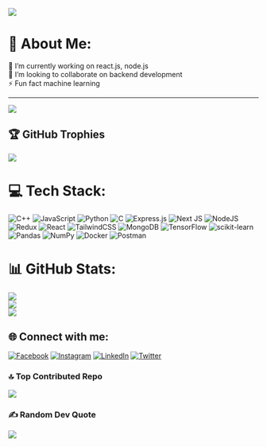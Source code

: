 ![](https://drive.google.com/file/d/1Up8UOwsWmytWEIUe_ooXd3n1M2qnbZlT/view?usp=share_link)
# 💫 About Me:
🔭 I’m currently working on react.js, node.js<br>👯 I’m looking to collaborate on backend development<br>⚡ Fun fact machine learning

---
[![](https://visitcount.itsvg.in/api?id=MdShimulMahmud&icon=7&color=1)](https://visitcount.itsvg.in)

## 🏆 GitHub Trophies
![](https://github-profile-trophy.vercel.app/?username=MdShimulMahmud&theme=radical&no-frame=false&no-bg=false&margin-w=4)



# 💻 Tech Stack:
![C++](https://img.shields.io/badge/c++-%2300599C.svg?style=for-the-badge&logo=c%2B%2B&logoColor=white) ![JavaScript](https://img.shields.io/badge/javascript-%23323330.svg?style=for-the-badge&logo=javascript&logoColor=%23F7DF1E) ![Python](https://img.shields.io/badge/python-3670A0?style=for-the-badge&logo=python&logoColor=ffdd54) ![C](https://img.shields.io/badge/c-%2300599C.svg?style=for-the-badge&logo=c&logoColor=white) ![Express.js](https://img.shields.io/badge/express.js-%23404d59.svg?style=for-the-badge&logo=express&logoColor=%2361DAFB) ![Next JS](https://img.shields.io/badge/Next-black?style=for-the-badge&logo=next.js&logoColor=white) ![NodeJS](https://img.shields.io/badge/node.js-6DA55F?style=for-the-badge&logo=node.js&logoColor=white) ![Redux](https://img.shields.io/badge/redux-%23593d88.svg?style=for-the-badge&logo=redux&logoColor=white) ![React](https://img.shields.io/badge/react-%2320232a.svg?style=for-the-badge&logo=react&logoColor=%2361DAFB) ![TailwindCSS](https://img.shields.io/badge/tailwindcss-%2338B2AC.svg?style=for-the-badge&logo=tailwind-css&logoColor=white) ![MongoDB](https://img.shields.io/badge/MongoDB-%234ea94b.svg?style=for-the-badge&logo=mongodb&logoColor=white) ![TensorFlow](https://img.shields.io/badge/TensorFlow-%23FF6F00.svg?style=for-the-badge&logo=TensorFlow&logoColor=white) ![scikit-learn](https://img.shields.io/badge/scikit--learn-%23F7931E.svg?style=for-the-badge&logo=scikit-learn&logoColor=white) ![Pandas](https://img.shields.io/badge/pandas-%23150458.svg?style=for-the-badge&logo=pandas&logoColor=white) ![NumPy](https://img.shields.io/badge/numpy-%23013243.svg?style=for-the-badge&logo=numpy&logoColor=white) ![Docker](https://img.shields.io/badge/docker-%230db7ed.svg?style=for-the-badge&logo=docker&logoColor=white) ![Postman](https://img.shields.io/badge/Postman-FF6C37?style=for-the-badge&logo=postman&logoColor=white)

# 📊 GitHub Stats:
![](https://github-readme-stats.vercel.app/api?username=MdShimulMahmud&theme=monokai&hide_border=false&include_all_commits=true&count_private=true)<br/>
![](https://github-readme-streak-stats.herokuapp.com/?user=MdShimulMahmud&theme=monokai&hide_border=false)<br/>
![](https://github-readme-stats.vercel.app/api/top-langs/?username=MdShimulMahmud&theme=monokai&hide_border=false&include_all_commits=true&count_private=true&layout=compact)

## 🌐 Connect with me:
[![Facebook](https://img.shields.io/badge/Facebook-%231877F2.svg?logo=Facebook&logoColor=white)](https://facebook.com/Depressed021) [![Instagram](https://img.shields.io/badge/Instagram-%23E4405F.svg?logo=Instagram&logoColor=white)](https://instagram.com/_shimul_mahmud_) [![LinkedIn](https://img.shields.io/badge/LinkedIn-%230077B5.svg?logo=linkedin&logoColor=white)](https://linkedin.com/in/shimulmahmud) [![Twitter](https://img.shields.io/badge/Twitter-%231DA1F2.svg?logo=Twitter&logoColor=white)](https://twitter.com/_shimul_mahmud_) 


### 🔝 Top Contributed Repo
![](https://github-contributor-stats.vercel.app/api?username=MdShimulMahmud&limit=5&theme=dracula&combine_all_yearly_contributions=true)

### ✍️ Random Dev Quote
![](https://quotes-github-readme.vercel.app/api?type=horizontal&theme=radical)


<!-- Proudly created with GPRM ( https://gprm.itsvg.in ) -->
